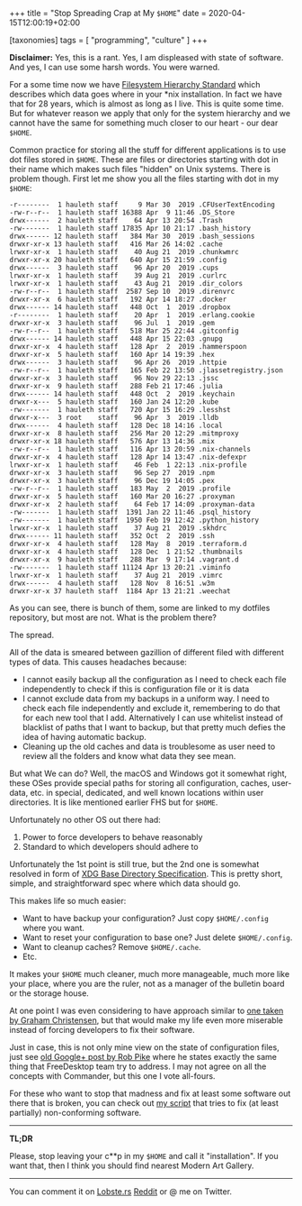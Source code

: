 +++
title = "Stop Spreading Crap at My `$HOME`"
date = 2020-04-15T12:00:19+02:00

[taxonomies]
tags = [
  "programming",
  "culture"
]
+++

**Disclaimer:** Yes, this is a rant. Yes, I am displeased with state of
software. And yes, I can use some harsh words. You were warned.

For a some time now we have [Filesystem Hierarchy Standard][fhs] which describes
which data goes where in your \*nix installation. In fact we have that for 28
years, which is almost as long as I live. This is quite some time. But for
whatever reason we apply that only for the system hierarchy and we cannot have
the same for something much closer to our heart - our dear `$HOME`.

Common practice for storing all the stuff for different applications is to use
dot files stored in `$HOME`. These are files or directories starting with dot in
their name which makes such files "hidden" on Unix systems. There is problem
though. First let me show you all the files starting with dot in my `$HOME`:

```
-r--------  1 hauleth staff     9 Mar 30  2019 .CFUserTextEncoding
-rw-r--r--  1 hauleth staff 16388 Apr  9 11:46 .DS_Store
drwx------  2 hauleth staff    64 Apr 13 20:54 .Trash
-rw-------  1 hauleth staff 17835 Apr 10 21:17 .bash_history
drwx------ 12 hauleth staff   384 Mar 30  2019 .bash_sessions
drwxr-xr-x 13 hauleth staff   416 Mar 26 14:02 .cache
lrwxr-xr-x  1 hauleth staff    40 Aug 21  2019 .chunkwmrc
drwxr-xr-x 20 hauleth staff   640 Apr 15 21:59 .config
drwx------  3 hauleth staff    96 Apr 20  2019 .cups
lrwxr-xr-x  1 hauleth staff    39 Aug 21  2019 .curlrc
lrwxr-xr-x  1 hauleth staff    43 Aug 21  2019 .dir_colors
-rw-r--r--  1 hauleth staff  2587 Sep 10  2019 .direnvrc
drwxr-xr-x  6 hauleth staff   192 Apr 14 18:27 .docker
drwx------ 14 hauleth staff   448 Oct  1  2019 .dropbox
-r--------  1 hauleth staff    20 Apr  1  2019 .erlang.cookie
drwxr-xr-x  3 hauleth staff    96 Jul  1  2019 .gem
-rw-r--r--  1 hauleth staff   518 Mar 25 22:44 .gitconfig
drwx------ 14 hauleth staff   448 Apr 15 22:03 .gnupg
drwxr-xr-x  4 hauleth staff   128 Apr  2  2019 .hammerspoon
drwxr-xr-x  5 hauleth staff   160 Apr 14 19:39 .hex
drwx------  3 hauleth staff    96 Apr 26  2019 .httpie
-rw-r--r--  1 hauleth staff   165 Feb 22 13:50 .jlassetregistry.json
drwxr-xr-x  3 hauleth staff    96 Nov 29 22:13 .jssc
drwxr-xr-x  9 hauleth staff   288 Feb 21 17:46 .julia
drwx------ 14 hauleth staff   448 Oct  2  2019 .keychain
drwxr-x---  5 hauleth staff   160 Jan 24 12:20 .kube
-rw-------  1 hauleth staff   720 Apr 15 16:29 .lesshst
drwxr-x---  3 root    staff    96 Apr  3  2019 .lldb
drwx------  4 hauleth staff   128 Dec 18 14:16 .local
drwxr-xr-x  8 hauleth staff   256 Mar 20 12:29 .mitmproxy
drwxr-xr-x 18 hauleth staff   576 Apr 13 14:36 .mix
-rw-r--r--  1 hauleth staff   116 Apr 13 20:59 .nix-channels
drwxr-xr-x  4 hauleth staff   128 Apr 14 13:47 .nix-defexpr
lrwxr-xr-x  1 hauleth staff    46 Feb  1 22:13 .nix-profile
drwxr-xr-x  3 hauleth staff    96 Sep 27  2019 .npm
drwxr-xr-x  3 hauleth staff    96 Dec 19 14:05 .pex
-rw-r--r--  1 hauleth staff   183 May  2  2019 .profile
drwxr-xr-x  5 hauleth staff   160 Mar 20 16:27 .proxyman
drwxr-xr-x  2 hauleth staff    64 Feb 17 14:09 .proxyman-data
-rw-------  1 hauleth staff  1391 Jan 22 11:46 .psql_history
-rw-------  1 hauleth staff  1950 Feb 19 12:42 .python_history
lrwxr-xr-x  1 hauleth staff    37 Aug 21  2019 .skhdrc
drwx------ 11 hauleth staff   352 Oct  2  2019 .ssh
drwxr-xr-x  4 hauleth staff   128 May  8  2019 .terraform.d
drwxr-xr-x  4 hauleth staff   128 Dec  1 21:52 .thumbnails
drwxr-xr-x  9 hauleth staff   288 Mar  9 17:14 .vagrant.d
-rw-------  1 hauleth staff 11124 Apr 13 20:21 .viminfo
lrwxr-xr-x  1 hauleth staff    37 Aug 21  2019 .vimrc
drwx------  4 hauleth staff   128 Nov  8 16:51 .w3m
drwxr-xr-x 37 hauleth staff  1184 Apr 13 21:21 .weechat
```

As you can see, there is bunch of them, some are linked to my dotfiles
repository, but most are not. What is the problem there?

The spread.

All of the data is smeared between gazillion of different filed with different
types of data. This causes headaches because:

- I cannot easily backup all the configuration as I need to check each file
  independently to check if this is configuration file or it is data
- I cannot exclude data from my backups in a uniform way. I need to check each
  file independently and exclude it, remembering to do that for each new tool
  that I add. Alternatively I can use whitelist instead of blacklist of paths
  that I want to backup, but that pretty much defies the idea of having
  automatic backup.
- Cleaning up the old caches and data is troublesome as user need to review all
  the folders and know what data they see mean.

But what We can do? Well, the macOS and Windows got it somewhat right, these
OSes provide special paths for storing all configuration, caches, user-data,
etc. in special, dedicated, and well known locations within user directories. It
is like mentioned earlier FHS but for `$HOME`.

Unfortunately no other OS out there had:

1. Power to force developers to behave reasonably
2. Standard to which developers should adhere to

Unfortunately the 1st point is still true, but the 2nd one is somewhat resolved
in form of [XDG Base Directory Specification][xdg]. This is pretty short,
simple, and straightforward spec where which data should go.

This makes life so much easier:

- Want to have backup your configuration? Just copy `$HOME/.config` where you
  want.
- Want to reset your configuration to base one? Just delete `$HOME/.config`.
- Want to cleanup caches? Remove `$HOME/.cache`.
- Etc.

It makes your `$HOME` much cleaner, much more manageable, much more like your
place, where you are the ruler, not as a manager of the bulletin board or the
storage house.

At one point I was even considering to have approach similar to [one taken by
Graham Christensen][delete-your-darlings], but that would make my life even more
miserable instead of forcing developers to fix their software.

Just in case, this is not only mine view on the state of configuration files,
just see [old Google+ post by Rob Pike][pike] where he states exactly the same
thing that FreeDesktop team try to address. I may not agree on all the concepts
with Commander, but this one I vote all-fours.

For these who want to stop that madness and fix at least some software out there
that is broken, you can check out [my script][xdg-please] that tries to fix
(at least partially) non-conforming software.

---

**TL;DR**

Please, stop leaving your c\*\*p in my `$HOME` and call it "installation". If
you want that, then I think you should find nearest Modern Art Gallery.

---

You can comment it on [Lobste.rs](https://lobste.rs/s/va7gic/stop_spreading_c_p_at_my_home)
[Reddit](https://www.reddit.com/r/programming/comments/g2210g/stop_spreading_cp_at_my_home/)
or @ me on Twitter.

[fhs]: https://en.wikipedia.org/wiki/Filesystem_Hierarchy_Standard
[xdg]: https://specifications.freedesktop.org/basedir-spec/latest/index.html
[delete-your-darlings]: https://grahamc.com/blog/erase-your-darlings
[pike]: https://web.archive.org/web/20180827160401/plus.google.com/+RobPikeTheHuman/posts/R58WgWwN9jp
[xdg-please]: https://github.com/hauleth/xdg-rlz
